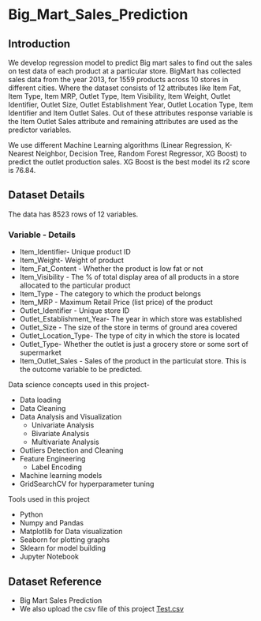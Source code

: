 # Big_Mart_Sales_Prediction
## Introduction
We develop regression model to predict Big mart sales to find out the sales on test data of each product at a particular store. BigMart has collected sales data from the year 2013, for 1559 products across 10 stores in different cities. Where the dataset consists of 12 attributes like Item Fat, Item Type, Item MRP, Outlet Type, Item Visibility, Item Weight, Outlet Identifier, Outlet Size, Outlet Establishment Year, Outlet Location Type, Item Identifier and Item Outlet Sales. Out of these attributes response variable is the Item Outlet Sales attribute and remaining attributes are used as the predictor variables.

 We use different Machine Learning algorithms (Linear Regression, K-Nearest Neighbor, Decision Tree, Random Forest Regressor, XG Boost) to predict the outlet production sales. XG Boost is the best model its r2 score is 76.84. 
 
 ## Dataset Details
 The data has 8523 rows of 12 variables.

### Variable - Details
* Item_Identifier- Unique product ID
* Item_Weight- Weight of product
* Item_Fat_Content - Whether the product is low fat or not
* Item_Visibility - The % of total display area of all products in a store allocated to the particular product
* Item_Type - The category to which the product belongs
* Item_MRP - Maximum Retail Price (list price) of the product
* Outlet_Identifier - Unique store ID
* Outlet_Establishment_Year- The year in which store was established
* Outlet_Size - The size of the store in terms of ground area covered
* Outlet_Location_Type- The type of city in which the store is located
* Outlet_Type- Whether the outlet is just a grocery store or some sort of supermarket
* Item_Outlet_Sales - Sales of the product in the particulat store. This is the outcome variable to be predicted.

Data science concepts used in this project-

* Data loading
* Data Cleaning
* Data Analysis and Visualization
    - Univariate Analysis
    - Bivariate Analysis
    - Multivariate Analysis
* Outliers Detection and Cleaning
* Feature Engineering
    - Label Encoding
* Machine learning models
* GridSearchCV for hyperparameter tuning

Tools used in this project

* Python
* Numpy and Pandas
* Matplotlib for Data visualization
* Seaborn for plotting graphs
* Sklearn for model building
* Jupyter Notebook

## Dataset Reference

* Big Mart Sales Prediction
* We also upload the csv file of this project [Test.csv](https://github.com/HimanshuTinker555/Big_Mart_Sales_Prediction/files/10831686/Test.csv)
